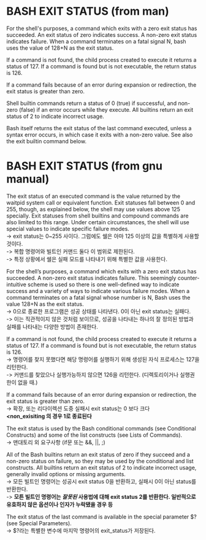 # BASH EXIT STATUS (from man)

For the shell's purposes, a command which exits with a zero exit status has succeeded.  An exit status of zero indicates success.  A non-zero exit  status indicates failure.  When a command terminates on a fatal signal N, bash uses the value of 128+N as the exit status.

If  a  command  is  not found, the child process created to execute it returns a status of 127.  If a command is found but is not executable, the return status is 126.

If a command fails because of an error during expansion or redirection, the exit status is greater than zero.

Shell builtin commands return a status of 0 (true) if successful, and non-zero (false) if an error occurs while they execute.  All  builtins  return  an exit status of 2 to indicate incorrect usage.

Bash  itself returns the exit status of the last command executed, unless a syntax error occurs, in which case it exits with a non-zero value.  See also the exit builtin command below.



# BASH EXIT STATUS (from gnu manual)

The exit status of an executed command is the value returned by the waitpid system call or equivalent function. Exit statuses fall between 0 and 255, though, as explained below, the shell may use values above 125 specially. Exit statuses from shell builtins and compound commands are also limited to this range. Under certain circumstances, the shell will use special values to indicate specific failure modes.  
-> exit status는 0~255 사이다. 그럼에도 쉘은 아마 125 이상의 값을 특별하게 사용할 것이다.  
-> 복합 명령어와 빌트인 커맨드 둘다 이 범위로 제한된다.  
-> 특정 상황에서 쉘은 실패 모드를 나타내기 위해 특별한 값을 사용한다.

For the shell’s purposes, a command which exits with a zero exit status has succeeded. A non-zero exit status indicates failure. This seemingly counter-intuitive scheme is used so there is one well-defined way to indicate success and a variety of ways to indicate various failure modes. When a command terminates on a fatal signal whose number is N, Bash uses the value 128+N as the exit status.  
-> 0으로 종료한 프로그램은 성공 상태를 나타낸다. 0이 아닌 exit status는 실패다.  
-> 이는 직관적이지 않은 것처럼 보이므로, 성공을 나타내는 하나의 잘 정의된 방법과 실패를 나타내는 다양한 방법이 존재한다.

If a command is not found, the child process created to execute it returns a status of 127. If a command is found but is not executable, the return status is 126.  
-> 명령어를 찾지 못했다면 해당 명령어를 실행하기 위해 생성된 자식 프로세스는 127을 리턴한다.  
-> 커맨드를 찾았으나 실행가능하지 않으면 126을 리턴한다. \(디렉토리이거나 실행권한이 없을 때.\)

If a command fails because of an error during expansion or redirection, the exit status is greater than zero.  
-> 확장, 또는 리다이렉션 도중 실패시 exit status는 0 보다 크다  
**\<non_exisiting 의 경우 1로 종료된다**

The exit status is used by the Bash conditional commands (see Conditional Constructs) and some of the list constructs (see Lists of Commands).  
-> 맨대토리 외 요구사항 (if문 또는 &&, ||, ;)

All of the Bash builtins return an exit status of zero if they succeed and a non-zero status on failure, so they may be used by the conditional and list constructs. All builtins return an exit status of 2 to indicate incorrect usage, generally invalid options or missing arguments.  
-> 모든 빌트인 명령어는 성공시 exit status 0을 반환하고, 실패시 0이 아닌 status를 반환한다.  
-> **모튼 빌트인 명령어는 *잘못된* 사용법에 대해 exit status 2를 반환한다. 일반적으로 유효하지 않은 옵션이나 인자가 누락됐을 경우 등**

The exit status of the last command is available in the special parameter $? (see Special Parameters).  
-> $?라는 특별한 변수에 마지막 명령어의 exit_status가 저장된다.
